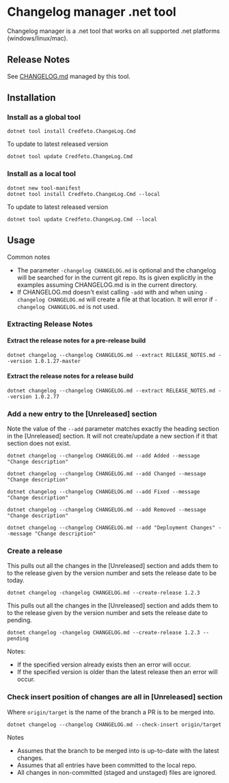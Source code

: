 # Changelog manager .net tool

Changelog manager is a .net tool that works on all supported .net platforms (windows/linux/mac).

## Release Notes

See [CHANGELOG.md](CHANGELOG.md) managed by this tool.

## Installation

### Install as a global tool
```shell
dotnet tool install Credfeto.ChangeLog.Cmd
```

To update to latest released version
```shell
dotnet tool update Credfeto.ChangeLog.Cmd
```

### Install as a local tool

```shell
dotnet new tool-manifest
dotnet tool install Credfeto.ChangeLog.Cmd --local
```

To update to latest released version
```shell
dotnet tool update Credfeto.ChangeLog.Cmd --local
```

## Usage

Common notes

- The parameter `-changelog CHANGELOG.md` is optional and the changelog will be searched for in the current git repo.  Its is given explicitly in the examples assuming CHANGELOG.md is in the current directory.
- If CHANGELOG.md doesn't exist calling `-add` with and when using `-changelog CHANGELOG.md` will create a file at that location.  It will error if `-changelog CHANGELOG.md` is not used.


### Extracting Release Notes

#### Extract the release notes for a pre-release build
```shell
dotnet changelog --changelog CHANGELOG.md --extract RELEASE_NOTES.md --version 1.0.1.27-master
```

#### Extract the release notes for a release build
```shell
dotnet changelog --changelog CHANGELOG.md --extract RELEASE_NOTES.md --version 1.0.2.77
```

### Add a new entry to the [Unreleased] section

Note the value of the `--add` parameter matches exactly the heading section in the [Unreleased] section.  It will not create/update a new section if it that section does not exist.

```shell
dotnet changelog --changelog CHANGELOG.md --add Added --message "Change description"
```

```shell
dotnet changelog --changelog CHANGELOG.md --add Changed --message "Change description"
```

```shell
dotnet changelog --changelog CHANGELOG.md --add Fixed --message "Change description"
```

```shell
dotnet changelog --changelog CHANGELOG.md --add Removed --message "Change description"
```

```shell
dotnet changelog --changelog CHANGELOG.md --add "Deployment Changes" --message "Change description"
```

### Create a release

This pulls out all the changes in the [Unreleased] section and adds them to to the release given by the version number and sets the release date to be today.

```shell
dotnet changelog -changelog CHANGELOG.md --create-release 1.2.3
```

This pulls out all the changes in the [Unreleased] section and adds them to to the release given by the version number and sets the release date to pending.

```shell
dotnet changelog -changelog CHANGELOG.md --create-release 1.2.3 --pending
```


Notes:
- If the specified version already exists then an error will occur.
- If the specified version is older than the latest release then an error will occur.

### Check insert position of changes are all in [Unreleased] section

Where `origin/target` is the name of the branch a PR is to be merged into.

```shell
dotnet changelog --changelog CHANGELOG.md --check-insert origin/target
```

Notes
- Assumes that the branch to be merged into is up-to-date with the latest changes.
- Assumes that all entries have been committed to the local repo.
- All changes in non-committed (staged and unstaged) files are ignored.

